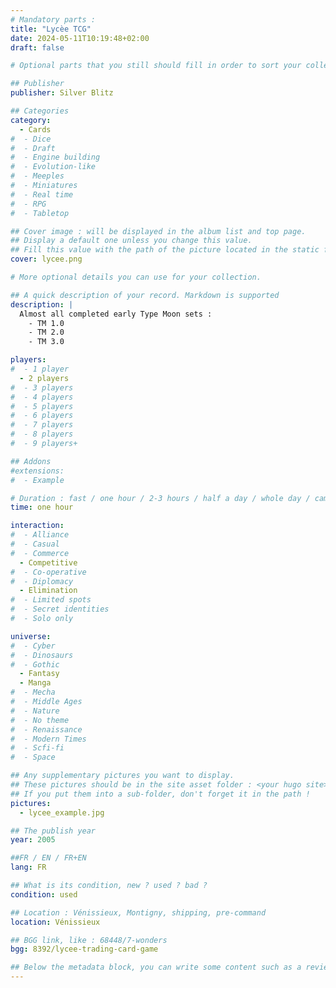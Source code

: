 ```yaml
---
# Mandatory parts :
title: "Lycèe TCG"
date: 2024-05-11T10:19:48+02:00
draft: false

# Optional parts that you still should fill in order to sort your collection

## Publisher
publisher: Silver Blitz

## Categories
category:
  - Cards
#  - Dice
#  - Draft
#  - Engine building
#  - Evolution-like
#  - Meeples
#  - Miniatures
#  - Real time
#  - RPG
#  - Tabletop

## Cover image : will be displayed in the album list and top page.
## Display a default one unless you change this value.
## Fill this value with the path of the picture located in the static folder
cover: lycee.png

# More optional details you can use for your collection.

## A quick description of your record. Markdown is supported
description: |
  Almost all completed early Type Moon sets :
    - TM 1.0
    - TM 2.0
    - TM 3.0

players:
#  - 1 player
  - 2 players
#  - 3 players
#  - 4 players
#  - 5 players
#  - 6 players
#  - 7 players
#  - 8 players
#  - 9 players+

## Addons
#extensions:
#  - Example

# Duration : fast / one hour / 2-3 hours / half a day / whole day / campaign
time: one hour

interaction:
#  - Alliance
#  - Casual
#  - Commerce
  - Competitive
#  - Co-operative
#  - Diplomacy
  - Elimination
#  - Limited spots
#  - Secret identities
#  - Solo only

universe:
#  - Cyber
#  - Dinosaurs
#  - Gothic
  - Fantasy
  - Manga
#  - Mecha
#  - Middle Ages
#  - Nature
#  - No theme
#  - Renaissance
#  - Modern Times
#  - Scfi-fi
#  - Space

## Any supplementary pictures you want to display.
## These pictures should be in the site asset folder : <your hugo site>/static
## If you put them into a sub-folder, don't forget it in the path !
pictures:
  - lycee_example.jpg

## The publish year
year: 2005

##FR / EN / FR+EN
lang: FR

## What is its condition, new ? used ? bad ?
condition: used

## Location : Vénissieux, Montigny, shipping, pre-command
location: Vénissieux

## BGG link, like : 68448/7-wonders
bgg: 8392/lycee-trading-card-game

## Below the metadata block, you can write some content such as a review or anything else you want. It'll be displayed in the album page.
---
```

